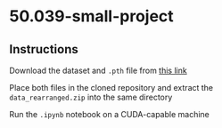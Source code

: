 # 50.039-small-project

## Instructions

Download the dataset and `.pth` file from [this link](https://sutdapac-my.sharepoint.com/:f:/g/personal/dang_nguyen_mymail_sutd_edu_sg/Er27kcrNw7VEkabaHl1VMkEBhZTdFEtHhPaDek_fBynYlA?e=Exqejk)

Place both files in the cloned repository and extract the `data_rearranged.zip` into the same directory

Run the `.ipynb` notebook on a CUDA-capable machine
